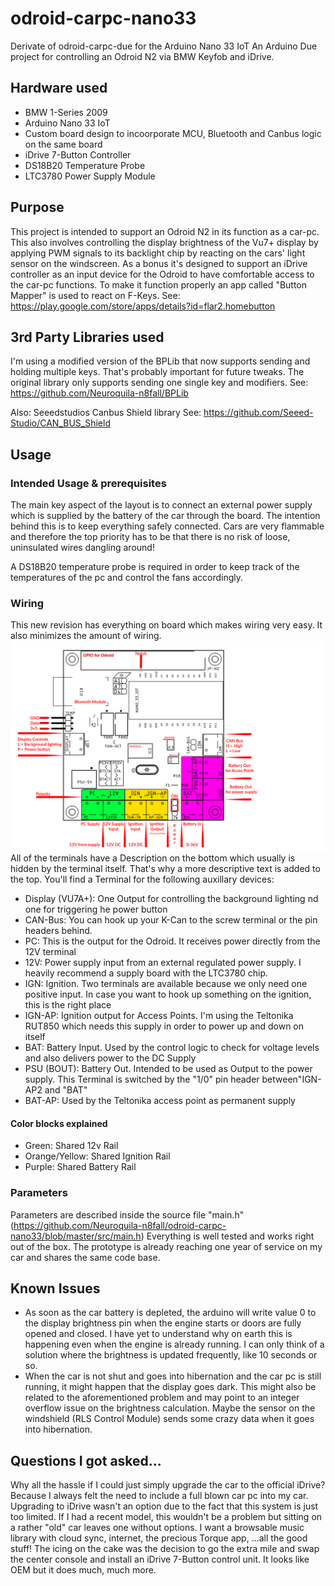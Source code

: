 # odroid-carpc-nano33
Derivate of odroid-carpc-due for the Arduino Nano 33 IoT
An Arduino Due project for controlling an Odroid N2 via BMW Keyfob and iDrive.

## Hardware used
- BMW 1-Series 2009
- Arduino Nano 33 IoT
- Custom board design to incoorporate MCU, Bluetooth and Canbus logic on the same board
- iDrive 7-Button Controller 
- DS18B20 Temperature Probe
- LTC3780 Power Supply Module

## Purpose
This project is intended to support an Odroid N2 in its function as a car-pc. This also involves controlling the display brightness of the Vu7+ display by applying PWM signals to its backlight chip by reacting on the cars' light sensor on the windscreen.
As a bonus it's designed to support an iDrive controller as an input device for the Odroid to have comfortable access to the car-pc functions. To make it function properly an app called "Button Mapper" is used to react on F-Keys.
See: https://play.google.com/store/apps/details?id=flar2.homebutton

## 3rd Party Libraries used
I'm using a modified version of the BPLib that now supports sending and holding multiple keys. That's probably important for future tweaks. The original library only supports sending one single key and modifiers.
See: https://github.com/Neuroquila-n8fall/BPLib

Also: Seeedstudios Canbus Shield library
See: https://github.com/Seeed-Studio/CAN_BUS_Shield

## Usage
### Intended Usage & prerequisites
The main key aspect of the layout is to connect an external power supply which is supplied by the battery of the car through the board. The intention behind this is to keep everything safely connected. Cars are very flammable and therefore the top priority has to be that there is no risk of loose, uninsulated wires dangling around!

A DS18B20 temperature probe is required in order to keep track of the temperatures of the pc and control the fans accordingly.

### Wiring
This new revision has everything on board which makes wiring very easy. It also minimizes the amount of wiring.
![Alt Text](https://github.com/Neuroquila-n8fall/odroid-carpc-nano33/blob/master/EagleFiles/CarPC-CC-Rev3_Wiring.png)
All of the terminals have a Description on the bottom which usually is hidden by the terminal itself. That's why a more descriptive text is added to the top.
You'll find a Terminal for the following auxillary devices:
- Display (VU7A+): One Output for controlling the background lighting nd one for triggering he power button
- CAN-Bus: You can hook up your K-Can to the screw terminal or the pin headers behind.
- PC: This is the output for the Odroid. It receives power directly from the 12V terminal
- 12V: Power supply input from an external regulated power supply. I heavily recommend a supply board with the LTC3780 chip.
- IGN: Ignition. Two terminals are available because we only need one positive input. In case you want to hook up something on the ignition, this is the right place
- IGN-AP: Ignition output for Access Points. I'm using the Teltonika RUT850 which needs this supply in order to power up and down on itself
- BAT: Battery Input. Used by the control logic to check for voltage levels and also delivers power to the DC Supply
- PSU (BOUT): Battery Out. Intended to be used as Output to the power supply. This Terminal is switched by the "1/0" pin header between"IGN-AP2 and "BAT"
- BAT-AP: Used by the Teltonika access point as permanent supply

#### Color blocks explained
- Green: Shared 12v Rail
- Orange/Yellow: Shared Ignition Rail
- Purple: Shared Battery Rail

### Parameters
Parameters are described inside the source file "main.h" (https://github.com/Neuroquila-n8fall/odroid-carpc-nano33/blob/master/src/main.h)
Everything is well tested and works right out of the box. The prototype is already reaching one year of service on my car and shares the same code base.

## Known Issues
- As soon as the car battery is depleted, the arduino will write value 0 to the display brightness pin when the engine starts or doors are fully opened and closed. I have yet to understand why on earth this is happening even when the engine is already running. I can only think of a solution where the brightness is updated frequently, like 10 seconds or so.
- When the car is not shut and goes into hibernation and the car pc is still running, it might happen that the display goes dark. This might also be related to the aforementioned problem and may point to an integer overflow issue on the brightness calculation. Maybe the sensor on the windshield (RLS Control Module) sends some crazy data when it goes into hibernation.

## Questions I got asked...
Why all the hassle if I could just simply upgrade the car to the official iDrive?
Because I always felt the need to include a full blown car pc into my car. Upgrading to iDrive wasn't an option due to the fact that this system is just too limited. If I had a recent model, this wouldn't be a problem but sitting on a rather "old" car leaves one without options. I want a browsable music library with cloud sync, internet, the precious Torque app, ...all the good stuff!
The icing on the cake was the decision to go the extra mile and swap the center console and install an iDrive 7-Button control unit. It looks like OEM but it does much, much more.

